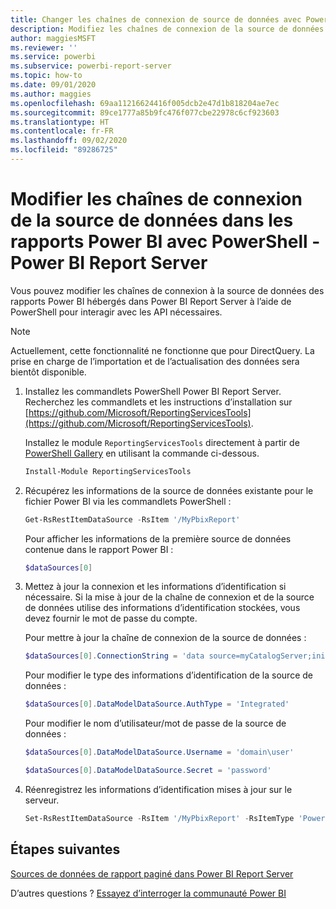 ```yaml
---
title: Changer les chaînes de connexion de source de données avec PowerShell
description: Modifiez les chaînes de connexion de la source de données à l’aide des API dans PowerShell - Power BI Report Server.
author: maggiesMSFT
ms.reviewer: ''
ms.service: powerbi
ms.subservice: powerbi-report-server
ms.topic: how-to
ms.date: 09/01/2020
ms.author: maggies
ms.openlocfilehash: 69aa11216624416f005dcb2e47d1b818204ae7ec
ms.sourcegitcommit: 89ce1777a85b9fc476f077cbe22978c6cf923603
ms.translationtype: HT
ms.contentlocale: fr-FR
ms.lasthandoff: 09/02/2020
ms.locfileid: "89286725"
---
```

# <a name="change-data-source-connection-strings-in-power-bi-reports-with-powershell---power-bi-report-server"></a>Modifier les chaînes de connexion de la source de données dans les rapports Power BI avec PowerShell - Power BI Report Server


Vous pouvez modifier les chaînes de connexion à la source de données des rapports Power BI hébergés dans Power BI Report Server à l’aide de PowerShell pour interagir avec les API nécessaires. 

> [!NOTE]
> Actuellement, cette fonctionnalité ne fonctionne que pour DirectQuery. La prise en charge de l’importation et de l’actualisation des données sera bientôt disponible.

1. Installez les commandlets PowerShell Power BI Report Server. Recherchez les commandlets et les instructions d’installation sur [https://github.com/Microsoft/ReportingServicesTools](https://github.com/Microsoft/ReportingServicesTools). 

    Installez le module `ReportingServicesTools` directement à partir de [PowerShell Gallery](https://www.powershellgallery.com/packages/ReportingServicesTools/) en utilisant la commande ci-dessous.

    ```powershell
    Install-Module ReportingServicesTools
    ```

2. Récupérez les informations de la source de données existante pour le fichier Power BI via les commandlets PowerShell :

    ```powershell
    Get-RsRestItemDataSource -RsItem '/MyPbixReport'
    ```

    Pour afficher les informations de la première source de données contenue dans le rapport Power BI : 

    ```powershell
    $dataSources[0]
    ```

3. Mettez à jour la connexion et les informations d’identification si nécessaire. Si la mise à jour de la chaîne de connexion et de la source de données utilise des informations d’identification stockées, vous devez fournir le mot de passe du compte. 

    Pour mettre à jour la chaîne de connexion de la source de données :

    ```powershell
    $dataSources[0].ConnectionString = 'data source=myCatalogServer;initial catalog=ReportServer;persist security info=False' 
    ```

    Pour modifier le type des informations d’identification de la source de données :

    ```powershell
    $dataSources[0].DataModelDataSource.AuthType = 'Integrated'
    ```

    Pour modifier le nom d’utilisateur/mot de passe de la source de données :

    ```powershell
    $dataSources[0].DataModelDataSource.Username = 'domain\user'
    ```
    ```powershell
    $dataSources[0].DataModelDataSource.Secret = 'password'
    ```

4. Réenregistrez les informations d’identification mises à jour sur le serveur.

    ```powershell
    Set-RsRestItemDataSource -RsItem '/MyPbixReport' -RsItemType 'PowerBIReport' -DataSources $dataSources
    ```

## <a name="next-steps"></a>Étapes suivantes

[Sources de données de rapport paginé dans Power BI Report Server](connect-data-sources.md) 

D’autres questions ? [Essayez d’interroger la communauté Power BI](https://community.powerbi.com/)
